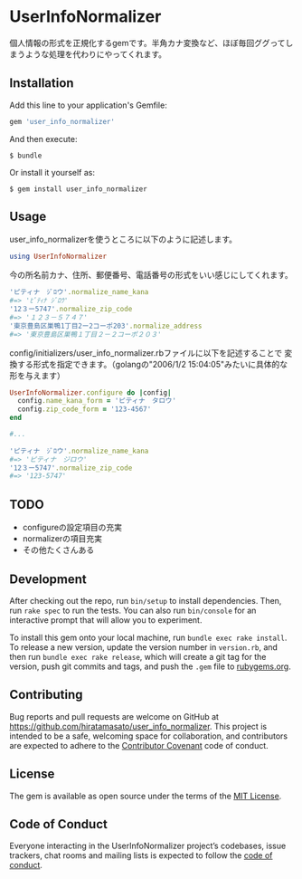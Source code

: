 # UserInfoNormalizer

個人情報の形式を正規化するgemです。半角カナ変換など、ほぼ毎回ググってしまうような処理を代わりにやってくれます。

## Installation

Add this line to your application's Gemfile:

```ruby
gem 'user_info_normalizer'
```

And then execute:

    $ bundle

Or install it yourself as:

    $ gem install user_info_normalizer

## Usage
user_info_normalizerを使うところに以下のように記述します。

```ruby
using UserInfoNormalizer
```

今の所名前カナ、住所、郵便番号、電話番号の形式をいい感じにしてくれます。

```ruby
'ピティナ　ｼﾞﾛウ'.normalize_name_kana
#=> 'ﾋﾟﾃｨﾅ ｼﾞﾛｳ'
'12３ー5747'.normalize_zip_code
#=> '１２３－５７４７'
'東京豊島区巣鴨1丁目2ー2コーポ203'.normalize_address
#=> '東京豊島区巣鴨１丁目２－２コーポ２０３'
```

config/initializers/user_info_normalizer.rbファイルに以下を記述することで
変換する形式を指定できます。（golangの"2006/1/2 15:04:05"みたいに具体的な形を与えます）

```ruby
UserInfoNormalizer.configure do |config|
  config.name_kana_form = 'ピティナ　タロウ'
  config.zip_code_form = '123-4567'
end

#...
 
'ピティナ　ｼﾞﾛウ'.normalize_name_kana
#=> 'ピティナ　ジロウ'
'12３ー5747'.normalize_zip_code
#=> '123-5747'
```

## TODO

- configureの設定項目の充実
- normalizerの項目充実
- その他たくさんある

## Development

After checking out the repo, run `bin/setup` to install dependencies. Then, run `rake spec` to run the tests. You can also run `bin/console` for an interactive prompt that will allow you to experiment.

To install this gem onto your local machine, run `bundle exec rake install`. To release a new version, update the version number in `version.rb`, and then run `bundle exec rake release`, which will create a git tag for the version, push git commits and tags, and push the `.gem` file to [rubygems.org](https://rubygems.org).

## Contributing

Bug reports and pull requests are welcome on GitHub at https://github.com/hiratamasato/user_info_normalizer. This project is intended to be a safe, welcoming space for collaboration, and contributors are expected to adhere to the [Contributor Covenant](http://contributor-covenant.org) code of conduct.

## License

The gem is available as open source under the terms of the [MIT License](https://opensource.org/licenses/MIT).

## Code of Conduct

Everyone interacting in the UserInfoNormalizer project’s codebases, issue trackers, chat rooms and mailing lists is expected to follow the [code of conduct](https://github.com/[USERNAME]/user_info_normalizer/blob/master/CODE_OF_CONDUCT.md).
